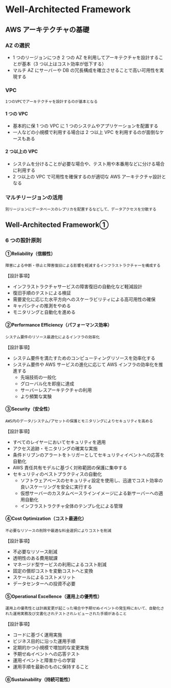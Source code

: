 # Well-Architected Framework

## AWS アーキテクチャの基礎

### AZ の選択

- 1 つのリージョンにつき 2 つの AZ を利用してアーキテクチャを設計することが基本（3 つ以上はコスト効率が低下する）
- マルチ AZ にサーバーや DB の冗長構成を確立させることで高い可用性を実現する

### VPC

`1つのVPCでアーキテクチャを設計するのが基本となる`

#### 1 つの VPC

- 基本的に保 1 つの VPC に 1 つのシステムやアプリケーションを配置する
- 一人などの小規模で利用する場合は 2 つ以上 VPC を利用するのが面倒なケースもある

#### 2 つ以上の VPC

- システムを分けることが必要な場合や、テスト用や本番用などに分ける場合に利用する
- 2 つ以上の VPC で可用性を確保するのが適切な AWS アーキテクチャ設計となる

### マルチリージョンの活用

`別リージョンにデータベースのレプリカを配置するなどして、データアクセスを分散する`

## Well-Architected Framework①

### 6 つの設計原則

#### ①Reliability（信頼性）

`障害による中断・停止と障害復旧による影響を軽減するインフラストラクチャーを構成する`

【設計事項】

- インフラストラクチャサービスの障害復旧の自動化など軽減設計
- 復旧手順のテストによる検証
- 需要変化に応じた水平方向へのスケーラビリティによる高可用性の確保
- キャパシティの推測をやめる
- モニタリングと自動化を進める

#### ②Performance Efficiency（パフォーマンス効率）

`システム要件のリソース最適化によるインフラの効率化`

【設計事項】

- システム要件を満たすためのコンピューティングリソースを効率化する
- システム要件や AWS サービスの進化に応じて AWS インフラの効率化を推進する
  - 先端技術の一般化
  - グローバル化を即座に達成
  - サーバーレスアーキテクチャの利用
  - より頻繁な実験

#### ③Security（安全性）

`AWS内のデータ/システム/アセットの保護とモニタリングによりセキュリティを高める`

【設計事項】

- すべてのレイヤーにおいてセキュリティを適用
- アクセス追跡・モニタリングの確実な実施
- 条件ドリブンのアラートをトリガーとしてセキュリティイベントへの応答を自動化
- AWS 責任共有モデルに基づく対称範囲の保護に集中する
- セキュリティのベストプラクティスの自動化
  - ソフトウェアベースのセキュリティ設定を使用し、迅速でコスト効率の良いスケーリングを安全に実行する
  - 仮想サーバーのカスタムベースラインイメージによる新サーバーへの適用自動化
  - インフラストラクチャ全体のテンプレ化による管理

#### ④Cost Optimization（コスト最適化）

`不必要なリソースの削除や最適な料金選択によりコストを削減`

【設計事項】

- 不必要なリソース削減
- 透明性のある費用賦課
- マネージド型サービスの利用によるコスト削減
- 固定の償却コストを変動コストへと変換
- スケールによるコストメリット
- データセンターへの投資不必要

#### ⑤Operational Excellence（運用上の優秀性）

`運用上の優秀性とは計画変更が起こった場合や予期せぬイベントの発生時において、自動化された運用実務及び文書化されテストされレビューされた手順があること`

【設計事項】

- コードに基づく運用実施
- ビジネス目的に沿った運用手順
- 定期的かつ小規模で増加的な変更実施
- 予期せぬイベントへの応答テスト
- 運用イベントと障害からの学習
- 運用手順を最新のものに保持すること

#### ⑥Sustainability（持続可能性）
